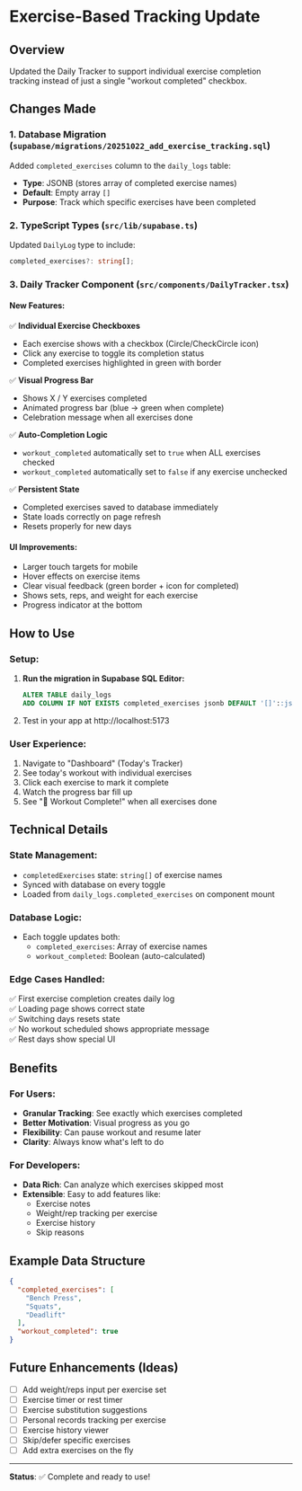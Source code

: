 # Exercise-Based Tracking Update

## Overview
Updated the Daily Tracker to support individual exercise completion tracking instead of just a single "workout completed" checkbox.

## Changes Made

### 1. **Database Migration** (`supabase/migrations/20251022_add_exercise_tracking.sql`)
Added `completed_exercises` column to the `daily_logs` table:
- **Type**: JSONB (stores array of completed exercise names)
- **Default**: Empty array `[]`
- **Purpose**: Track which specific exercises have been completed

### 2. **TypeScript Types** (`src/lib/supabase.ts`)
Updated `DailyLog` type to include:
```typescript
completed_exercises?: string[];
```

### 3. **Daily Tracker Component** (`src/components/DailyTracker.tsx`)

#### New Features:
✅ **Individual Exercise Checkboxes**
   - Each exercise shows with a checkbox (Circle/CheckCircle icon)
   - Click any exercise to toggle its completion status
   - Completed exercises highlighted in green with border

✅ **Visual Progress Bar**
   - Shows X / Y exercises completed
   - Animated progress bar (blue → green when complete)
   - Celebration message when all exercises done

✅ **Auto-Completion Logic**
   - `workout_completed` automatically set to `true` when ALL exercises checked
   - `workout_completed` automatically set to `false` if any exercise unchecked

✅ **Persistent State**
   - Completed exercises saved to database immediately
   - State loads correctly on page refresh
   - Resets properly for new days

#### UI Improvements:
- Larger touch targets for mobile
- Hover effects on exercise items
- Clear visual feedback (green border + icon for completed)
- Shows sets, reps, and weight for each exercise
- Progress indicator at the bottom

## How to Use

### Setup:
1. **Run the migration in Supabase SQL Editor:**
   ```sql
   ALTER TABLE daily_logs
   ADD COLUMN IF NOT EXISTS completed_exercises jsonb DEFAULT '[]'::jsonb;
   ```

2. Test in your app at http://localhost:5173

### User Experience:
1. Navigate to "Dashboard" (Today's Tracker)
2. See today's workout with individual exercises
3. Click each exercise to mark it complete
4. Watch the progress bar fill up
5. See "🎉 Workout Complete!" when all exercises done

## Technical Details

### State Management:
- `completedExercises` state: `string[]` of exercise names
- Synced with database on every toggle
- Loaded from `daily_logs.completed_exercises` on component mount

### Database Logic:
- Each toggle updates both:
  - `completed_exercises`: Array of exercise names
  - `workout_completed`: Boolean (auto-calculated)

### Edge Cases Handled:
✅ First exercise completion creates daily log  
✅ Loading page shows correct state  
✅ Switching days resets state  
✅ No workout scheduled shows appropriate message  
✅ Rest days show special UI  

## Benefits

### For Users:
- **Granular Tracking**: See exactly which exercises completed
- **Better Motivation**: Visual progress as you go
- **Flexibility**: Can pause workout and resume later
- **Clarity**: Always know what's left to do

### For Developers:
- **Data Rich**: Can analyze which exercises skipped most
- **Extensible**: Easy to add features like:
  - Exercise notes
  - Weight/rep tracking per exercise
  - Exercise history
  - Skip reasons

## Example Data Structure

```json
{
  "completed_exercises": [
    "Bench Press",
    "Squats",
    "Deadlift"
  ],
  "workout_completed": true
}
```

## Future Enhancements (Ideas)

- [ ] Add weight/reps input per exercise set
- [ ] Exercise timer or rest timer
- [ ] Exercise substitution suggestions
- [ ] Personal records tracking per exercise
- [ ] Exercise history viewer
- [ ] Skip/defer specific exercises
- [ ] Add extra exercises on the fly

---

**Status**: ✅ Complete and ready to use!

